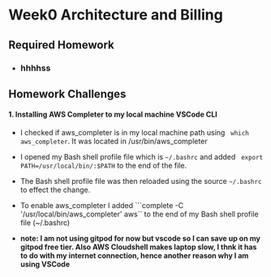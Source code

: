 # Week0 Architecture and Billing


## Required Homework 
- ### hhhhss

## Homework Challenges
#### 1. Installing AWS Completer to my local machine VSCode CLI
- I checked if aws_completer is in my local machine path using ``` which aws_completer```. It was located in /usr/bin/aws_completer

- I opened my Bash shell profile file which is ```~/.bashrc``` and added ``` export PATH=/usr/local/bin/:$PATH``` to the end of the file.

- The Bash shell profile file was then reloaded using the source ```~/.bashrc``` to effect the change.

- To enable aws_completer I added ```complete -C '/usr/local/bin/aws_completer' aws`` to the end of my Bash shell profile file (~/.bashrc)

- __note: I am not using gitpod for now but vscode so I can save up on my gitpod free tier. Also AWS Cloudshell makes laptop slow, I thnk it has to do with my internet connection, hence another reason why I am using VSCode__

### 

